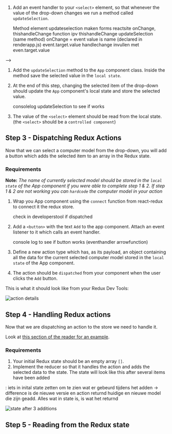 

1. Add an event handler to your `<select>` element, so that whenever the value of the drop-down changes we run a method called `updateSelection`.
  
   Method element updateselection maken
   forms reactsite onChange, thishandleChange function
   ipv thishandleChange updateSelection (same method)
   onChange = event
   value is  name (declared in renderapp.js)
   event.target.value 
   handlechange invullen met even.target.value

-->

1. Add the `updateSelection` method to the `App` component class. Inside the method save the selected value in the `local state`.
1. At the end of this step, changing the selected item of the drop-down should update the `App` component's local state and store the selected value.

   consolelog updateSelection to see if works
   
1. The value of the `<select>` element should be read from the local state. (the `<select>` should be a `controlled component`)

## Step 3 - Dispatching Redux Actions

Now that we can select a computer model from the drop-down, you will add a button which adds the selected item to an array in the Redux state.

### Requirements

**Note:** _The name of currently selected model should be stored in the `local state` of the App component if you were able to complete step 1 & 2. If step 1 & 2 are not working you can `hardcode` the computer model in your action_

1. Wrap you App component using the `connect` function from react-redux to connect it the redux store.

   check in developerstool if dispatched

1. Add a `<button>` with the text `Add` to the app component. Attach an event listener to it which calls an event handler.


   console log to see if button works (eventhandler arrowfunction)


1. Define a new action type which has, as its payload, an object containing all the data for the current selected computer model stored in the `local state` of the App component.
1. The action should be `dispatched` from your component when the user clicks the `Add` button.



This is what it should look like from your Redux Dev Tools:

![action details](https://res.cloudinary.com/speltaculair/image/upload/c_scale,w_600/v1559033097/actions_xrpyro.png)

## Step 4 - Handling Redux actions

Now that we are dispatching an action to the store we need to handle it.

Look at [this section of the reader for an example](https://readest.codaisseur.com/courses/intermediate-bootcamp/09-intro-to-redux/02-redux/01-theory).

### Requirements

1. Your initial Redux state should be an empty array `[]`.
1. Implement the reducer so that it handles the action and adds the selected data to the state. The state will look like this after several items have been added

:
iets in inital state zetten om te zien wat er gebeurd tijdens het adden -> difference is de nieuwe versie en action returnd huidige en nieuwe model die zijn geadd. Alles wat in state is, is wat het returnd



![state after 3 additions](https://res.cloudinary.com/speltaculair/image/upload/c_scale,w_600/v1559033085/state_l7lxvk.png)

## Step 5 - Reading from the Redux state
